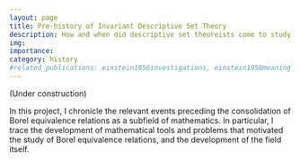 ```yaml
---
layout: page
title: Pre-history of Invariant Descriptive Set Theory
description: How and when did descriptive set theoreists come to study Borel equivalence relations?
img: 
importance: 
category: history
#related_publications: einstein1956investigations, einstein1950meaning
---
```

(Under construction)

In this project, I chronicle the relevant events preceding the consolidation of Borel equivalence relations as a subfield of mathematics. In particular, I trace the development of mathematical tools and problems that motivated the study of Borel equivalence relations, and the development of the field itself. 